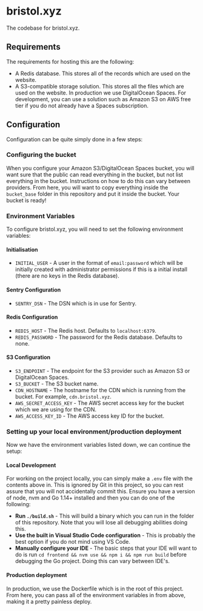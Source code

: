 # bristol.xyz
The codebase for bristol.xyz.

## Requirements
The requirements for hosting this are the following:
- A Redis database. This stores all of the records which are used on the website.
- A S3-compatible storage solution. This stores all the files which are used on the website. In production we use DigitalOcean Spaces. For development, you can use a solution such as Amazon S3 on AWS free tier if you do not already have a Spaces subscription.

## Configuration

Configuration can be quite simply done in a few steps:

### Configuring the bucket
When you configure your Amazon S3/DigitalOcean Spaces bucket, you will want sure that the public can read everything in the bucket, but not list everything in the bucket. Instructions on how to do this can vary between providers. From here, you will want to copy everything inside the `bucket_base` folder in this repository and put it inside the bucket. Your bucket is ready!

### Environment Variables
To configure bristol.xyz, you will need to set the following environment variables:

#### Initialisation
- `INITIAL_USER` - A user in the format of `email:password` which will be initially created with administrator permissions if this is a initial install (there are no keys in the Redis database).

#### Sentry Configuration
- `SENTRY_DSN` - The DSN which is in use for Sentry.

#### Redis Configuration
- `REDIS_HOST` - The Redis host. Defaults to `localhost:6379`.
- `REDIS_PASSWORD` - The password for the Redis database. Defaults to none.

#### S3 Configuration
- `S3_ENDPOINT` - The endpoint for the S3 provider such as Amazon S3 or DigitalOcean Spaces.
- `S3_BUCKET` - The S3 bucket name.
- `CDN_HOSTNAME` - The hostname for the CDN which is running from the bucket. For example, `cdn.bristol.xyz`.
- `AWS_SECRET_ACCESS_KEY` - The AWS secret access key for the bucket which we are using for the CDN.
- `AWS_ACCESS_KEY_ID` - The AWS access key ID for the bucket.

### Setting up your local environment/production deployment
Now we have the environment variables listed down, we can continue the setup:

#### Local Development
For working on the project locally, you can simply make a `.env` file with the contents above in. This is ignored by Git in this project, so you can rest assure that you will not accidentally commit this. Ensure you have a version of node, nvm and Go 1.14+ installed and then you can do one of the following:
- **Run `./build.sh`** - This will build a binary which you can run in the folder of this repository. Note that you will lose all debugging abilities doing this.
- **Use the built in Visual Studio Code configuration** - This is probably the best option if you do not mind using VS Code.
- **Manually configure your IDE** - The basic steps that your IDE will want to do is run `cd frontend && nvm use && npm i && npm run build` before debugging the Go project. Doing this can vary between IDE's.

#### Production deployment
In production, we use the Dockerfile which is in the root of this project. From here, you can pass all of the environment variables in from above, making it a pretty painless deploy.
